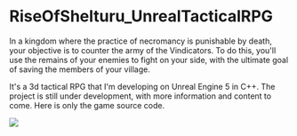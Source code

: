 # RiseOfShelturu_UnrealTacticalRPG

In a kingdom where the practice of necromancy is punishable by death, your objective is to counter the army of the Vindicators. To do this, you'll use the remains of your enemies to fight on your side, with the ultimate goal of saving the members of your village.

It's a 3d tactical RPG that I'm developing on Unreal Engine 5 in C++. The project is still under development, with more information and content to come.
Here is only the game source code.

![](https://github.com/Allosius27/RiseOfShelturu_UnrealTacticalRPG/blob/main/ReanimateAction.gif)
